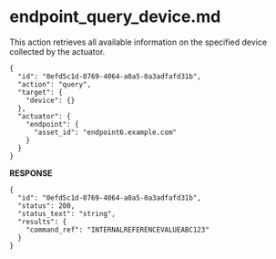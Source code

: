 
# endpoint_query_device.md

This action retrieves all available information on the specified device collected by the actuator.

```
{
  "id": "0efd5c1d-0769-4064-a0a5-0a3adfafd31b",
  "action": "query",
  "target": {
    "device": {}
  },
  "actuator": {
    "endpoint": {
      "asset_id": "endpoint6.example.com"
    }
  }
}
```

**RESPONSE**

```
{
  "id": "0efd5c1d-0769-4064-a0a5-0a3adfafd31b",
  "status": 200,
  "status_text": "string",
  "results": {
    "command_ref": "INTERNALREFERENCEVALUEABC123"
  }
}
```
